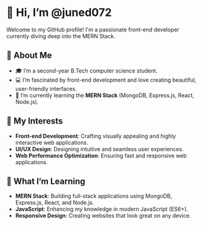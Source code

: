 # 👋 Hi, I’m @juned072

Welcome to my GitHub profile! I'm a passionate front-end developer currently diving deep into the MERN Stack.

## 🚀 About Me

- 🎓 I’m a second-year B.Tech computer science student.
- 💻 I’m fascinated by front-end development and love creating beautiful, user-friendly interfaces.
- 🌱 I’m currently learning the **MERN Stack** (MongoDB, Express.js, React, Node.js).

## 👀 My Interests

- **Front-end Development**: Crafting visually appealing and highly interactive web applications.
- **UI/UX Design**: Designing intuitive and seamless user experiences.
- **Web Performance Optimization**: Ensuring fast and responsive web applications.

## 🌱 What I’m Learning

- **MERN Stack**: Building full-stack applications using MongoDB, Express.js, React, and Node.js.
- **JavaScript**: Enhancing my knowledge in modern JavaScript (ES6+).
- **Responsive Design**: Creating websites that look great on any device.

